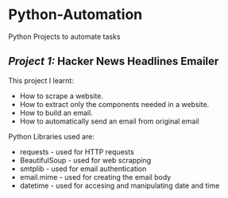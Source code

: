 # Python-Automation
 
Python Projects to automate tasks

## ***Project 1:*** **Hacker News Headlines Emailer**

This project I learnt:
* How to scrape a website.
* How to extract only the components needed in a website.
* How to build an email.
* How to automatically send an email from original email

Python Libraries used are: 
* requests - used for HTTP requests
* BeautifulSoup - used for web scrapping
* smtplib - used for email authentication
* email.mime - used for creating the email body
* datetime - used for accesing and manipulating date and time


